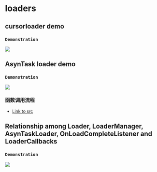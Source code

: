 # loaders
## cursorloader demo
### `Demonstration`<br>
![](https://github.com/cc-shifo/loaders/raw/master/Screenshot1.png)<br>

## AsynTask loader demo
### `Demonstration`<br>
![](https://github.com/cc-shifo/loaders/raw/master/Screenshot2.png)<br>
### 函数调用流程
* [Link to src](https://github.com/cc-shifo/loaders/tree/master/loader原理.txt "src")<br>

## Relationship among Loader, LoaderManager, AsynTaskLoader, OnLoadCompleteListener and LoaderCallbacks
### `Demonstration`<br>
![](https://github.com/cc-shifo/loaders/raw/master/loader与loaderManager以及AsynTask关系.png)<br>
